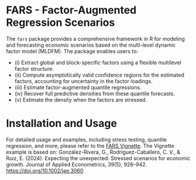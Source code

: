 # FARS - Factor-Augmented Regression Scenarios

The `fars` package provides a comprehensive framework in R for modeling and forecasting economic scenarios based on the multi-level dynamic factor model (MLDFM). The package enables users to:

- (i) Extract global and block-specific factors using a flexible multilevel factor structure.
- (ii) Compute asymptotically valid confidence regions for the estimated factors, accounting for uncertainty in the factor loadings.
- (iii) Estimate factor-augmented quantile regressions.
- (iv) Recover full predictive densities from these quantile forecasts.
- (v) Estimate the density when the factors are stressed.

# Installation and Usage
For  detailed usage and examples, including stress testing, quantile regression, and more, please refer to the [FARS Vignette](./vignettes/introduction.Rmd).
The Vignette example is based on: 
González-Rivera, G., Rodríguez-Caballero, C. V., & Ruiz, E. (2024). Expecting the unexpected: Stressed scenarios for economic growth. Journal of Applied Econometrics, 39(5), 926–942. https://doi.org/10.1002/jae.3060